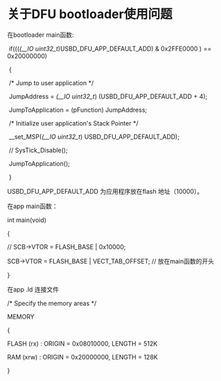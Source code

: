 # 关于DFU bootloader使用问题

在bootloader main函数:

​    if(((*(__IO uint32_t*)USBD_DFU_APP_DEFAULT_ADD) & 0x2FFE0000 ) == 0x20000000)

​    {

​      /* Jump to user application */

​      JumpAddress = *(__IO uint32_t*) (USBD_DFU_APP_DEFAULT_ADD + 4);

​      JumpToApplication = (pFunction) JumpAddress;

​      /* Initialize user application's Stack Pointer */

​      __set_MSP(*(__IO uint32_t*) USBD_DFU_APP_DEFAULT_ADD);

​      // SysTick_Disable();

​      JumpToApplication();

​    }

USBD_DFU_APP_DEFAULT_ADD 为应用程序放在flash 地址（10000）。

在app  main函数：

int main(void)

{

  // SCB->VTOR = FLASH_BASE | 0x10000;

  SCB->VTOR = FLASH_BASE | VECT_TAB_OFFSET;  // 放在main函数的开头

} 

在app .ld 连接文件

/* Specify the memory areas */

MEMORY

{

FLASH (rx)    : ORIGIN = 0x08010000, LENGTH = 512K

RAM (xrw)    : ORIGIN = 0x20000000, LENGTH = 128K

}